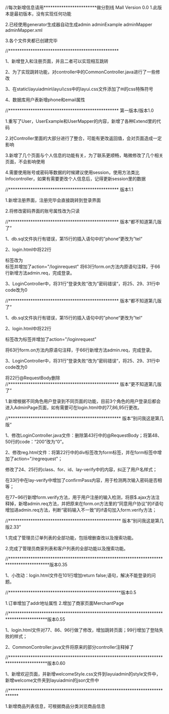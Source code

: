 //每次新增信息请用************************做分割线
    Mall Version 0.0
  1.此版本是最初版本，没有实现任何功能
  
  2.已经使用generator生成器自动生成admin adminExample adminMapper adminMapper.xml
  
  3.各个文件夹都已创建完毕
  
//**************************************************

1、新增登入和注册页面，并且二者可以实现相互跳转

2、为了实现跳转功能，对controller中的CommonController.java进行了一些修改

3、在static\layuiadmin\layui\css中的layui.css文件添加了✉的css特殊符号

4、数据库用户表新增phone和email属性

//**************************************************
第一版本/版本1.0

1.重写了User，UserExample和UserMapper的内容，新增了各种Extend里的代码

2.对Controller里面的大部分进行了整合，可能有更改返回值，会对页面造成一定影响

3.新增了几个页面与个人信息的功能有关，为了联系更顺畅，略微修改了几个相关页面，不会影响使用

4.需要使用账号或密码等数据的时候建议使用session，使用方法类比Infocontroller，如果有需要更改个人信息后，记得更新session里的数据

//**************************************************
版本1.1

1.新增注册界面，注册完毕会直接跳转到登录界面

2.将修改密码界面的账号属性改为只读

//**************************************************
版本“都不知道第几版了”

1、db.sql文件执行有错误，第15行的插入语句中的”phone“更改为”tel“

2、login.html中将22行<div>标签改为<form>标签并增加了action="/loginrequest"
   将63行form.on方法内原语句注释，于66行新增方法admin.req，完成登录。

3、LoginController中，将31行”登录失败“改为”密码错误“，将25、29、31行中code改为0

//**************************************************
版本“都不知道第几版了”

1、db.sql文件执行有错误，第15行的插入语句中的”phone“更改为”tel“

2、login.html中将22行<div>标签改为<form>标签并增加了action="/loginrequest"

   将63行form.on方法内原语句注释，于66行新增方法admin.req，完成登录。

3、LoginController中，将31行”登录失败“改为”密码错误“，将25、29、31行中code改为0

  将22行@RequestBody删除
//**************************************************
版本“更不知道第几版了”

1.新增根据不同角色用户登录到不同页面的功能，目前3个角色的用户登录后都会进入AdminPage页面，如有需要可在login.html中的77,86,95行更改。

//***************************************************
版本“别问我这是第几版”

1、修改LoginController.java文件：删除第43行中的@RequestBody；将第48、50行的code：“200”改为“0”。

2、修改reg.html文件：将第22行中的div标签改为form标签，并在form标签中增加了action="/regrequest"；

   修改了24、25行的class、for、id、lay-verify中的内容，纠正了用户名样式；
    
   在33行中在lay-verify中增加了confirmPass内容，用于检测两次输入密码是否相等；
   
   在77~96行新增form.verify方法，用于用户注册的输入检测，将原$.ajax方法注释掉，新增admin.req方法，并把原来在form.on方法里的“同意用户协议”的if语句增加进admin.req方法，判断“密码输入不一致”的if语句加入form.verify方法；
   
//***************************************************
     版本“别问我这是第几版2.33”

  1.完成了管理员订单列表的全部功能，包括增删查改以及搜索功能。
  
  2.完成了管理员商家列表和客户列表的全部功能以及搜索功能。
  
//******************************************************************************************版本0.35

  1、小改动：login.html文件在101行增加return false;语句，解决不能登录的问题。
  
//***************************************************版本0.5
       
  
  1.订单增加了addr地址属性
  2.增加了商家页面MerchantPage
  
//*****************************************************************************************版本0.55

  1、login.html文件对77、86、96行做了修改，增加跳转页面；99行增加了登陆失败的样式；
  
  2、CommonController.java文件将原来的部分controller注释掉了
  
//*****************************************************************************************版本0.60

  1、新增欢迎页面，并新增welcomeStyle.css文件到layuiadmin的style文件中，新增welcome文件夹到layuiadmin的json文件中
    
//****************************************************************************

  1.新增商品列表信息，可根据商品分类浏览商品信息    
  